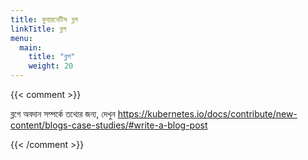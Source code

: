 ```yaml
---
title: কুবারনেটিস ব্লগ
linkTitle: ব্লগ
menu:
  main:
    title: "ব্লগ"
    weight: 20
---
```

{{< comment >}}

ব্লগে অবদান সম্পর্কে তথ্যের জন্য, দেখুন
https://kubernetes.io/docs/contribute/new-content/blogs-case-studies/#write-a-blog-post

{{< /comment >}}
